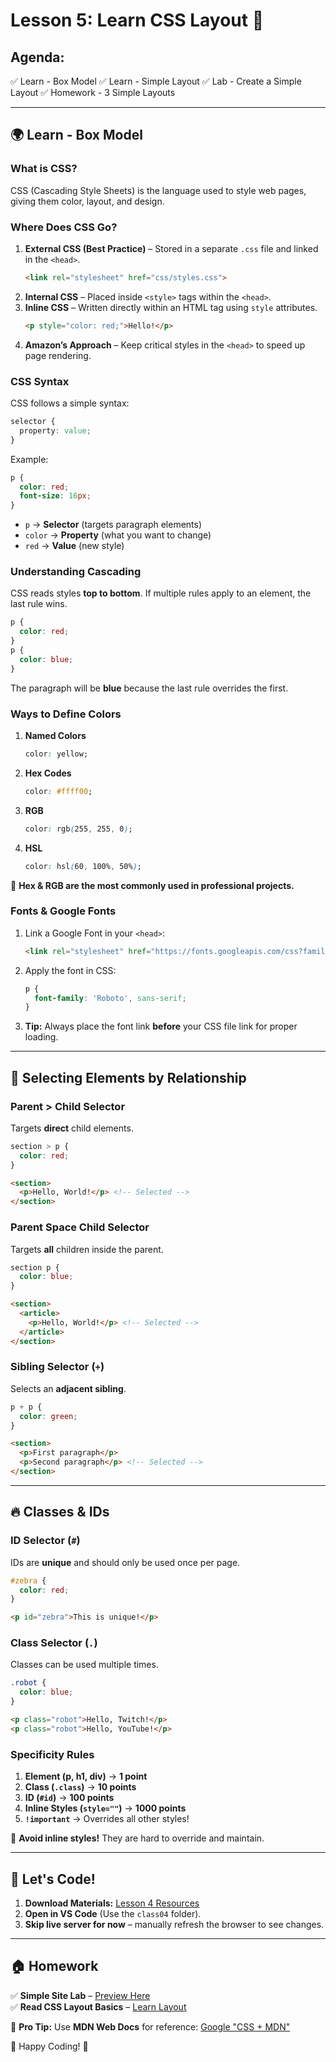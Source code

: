 # Lesson 5: Learn CSS Layout 🚀  

## **Agenda:**  
✅ Learn - Box Model
✅ Learn - Simple Layout
✅ Lab - Create a Simple Layout
✅ Homework - 3 Simple Layouts

---

## 🌍 **Learn - Box Model**

### What is CSS?
CSS (Cascading Style Sheets) is the language used to style web pages, giving them color, layout, and design.

### **Where Does CSS Go?**
1. **External CSS (Best Practice)** – Stored in a separate `.css` file and linked in the `<head>`.
   ```html
   <link rel="stylesheet" href="css/styles.css">
   ```
2. **Internal CSS** – Placed inside `<style>` tags within the `<head>`.
3. **Inline CSS** – Written directly within an HTML tag using `style` attributes.
   ```html
   <p style="color: red;">Hello!</p>
   ```
4. **Amazon’s Approach** – Keep critical styles in the `<head>` to speed up page rendering.

### **CSS Syntax**
CSS follows a simple syntax:
```css
selector {
  property: value;
}
```
Example:
```css
p {
  color: red;
  font-size: 16px;
}
```
- `p` → **Selector** (targets paragraph elements)
- `color` → **Property** (what you want to change)
- `red` → **Value** (new style)

### **Understanding Cascading**
CSS reads styles **top to bottom**. If multiple rules apply to an element, the last rule wins.
```css
p {
  color: red;
}
p {
  color: blue;
}
```
The paragraph will be **blue** because the last rule overrides the first.

### **Ways to Define Colors**
1. **Named Colors**
   ```css
   color: yellow;
   ```
2. **Hex Codes**
   ```css
   color: #ffff00;
   ```
3. **RGB**
   ```css
   color: rgb(255, 255, 0);
   ```
4. **HSL**
   ```css
   color: hsl(60, 100%, 50%);
   ```
🔹 **Hex & RGB are the most commonly used in professional projects.**

### **Fonts & Google Fonts**
1. Link a Google Font in your `<head>`:
   ```html
   <link rel="stylesheet" href="https://fonts.googleapis.com/css?family=Roboto">
   ```
2. Apply the font in CSS:
   ```css
   p {
     font-family: 'Roboto', sans-serif;
   }
   ```
3. **Tip:** Always place the font link **before** your CSS file link for proper loading.

---

## 🎯 **Selecting Elements by Relationship**

### **Parent > Child Selector**
Targets **direct** child elements.
```css
section > p {
  color: red;
}
```
```html
<section>
  <p>Hello, World!</p> <!-- Selected -->
</section>
```

### **Parent Space Child Selector**
Targets **all** children inside the parent.
```css
section p {
  color: blue;
}
```
```html
<section>
  <article>
    <p>Hello, World!</p> <!-- Selected -->
  </article>
</section>
```

### **Sibling Selector (`+`)**
Selects an **adjacent sibling**.
```css
p + p {
  color: green;
}
```
```html
<section>
  <p>First paragraph</p>
  <p>Second paragraph</p> <!-- Selected -->
</section>
```

---

## 🔥 **Classes & IDs**

### **ID Selector (`#`)**
IDs are **unique** and should only be used once per page.
```css
#zebra {
  color: red;
}
```
```html
<p id="zebra">This is unique!</p>
```

### **Class Selector (`.`)**
Classes can be used multiple times.
```css
.robot {
  color: blue;
}
```
```html
<p class="robot">Hello, Twitch!</p>
<p class="robot">Hello, YouTube!</p>
```

### **Specificity Rules**
1. **Element (p, h1, div)** → **1 point**
2. **Class (`.class`)** → **10 points**
3. **ID (`#id`)** → **100 points**
4. **Inline Styles (`style=""`)** → **1000 points**
5. **`!important`** → Overrides all other styles!

🚨 **Avoid inline styles!** They are hard to override and maintain.

---

## 🎯 **Let's Code!**

1. **Download Materials:** [Lesson 4 Resources](https://drive.google.com/file/d/1nb5QadNC2Z1x2oqH9zIMZFVbYjarM5Br/view)
2. **Open in VS Code** (Use the `class04` folder).
3. **Skip live server for now** – manually refresh the browser to see changes.

---

## 🏠 **Homework**
✅ **Simple Site Lab** – [Preview Here](https://communitytaught.org/img/resources/simple-site-lab.png)  
✅ **Read CSS Layout Basics** – [Learn Layout](https://learnlayout.com)  

📌 **Pro Tip:** Use **MDN Web Docs** for reference: [Google "CSS + MDN"](https://developer.mozilla.org/en-US/docs/Web/CSS)

🚀 Happy Coding! 🎨

